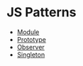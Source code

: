 JS Patterns
===========

* [Module](./Module)
* [Prototype](./Prototype)
* [Observer](./Observer)
* [Singleton](./Singleton)